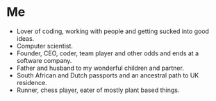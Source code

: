 # Me

- Lover of coding, working with people and getting sucked into good ideas.
- Computer scientist.
- Founder, CEO, coder, team player and other odds and ends at a software company.
- Father and husband to my wonderful children and partner.
- South African and Dutch passports and an ancestral path to UK residence.
- Runner, chess player, eater of mostly plant based things.
